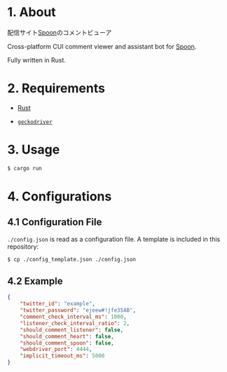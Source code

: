 # 1. About

配信サイト[Spoon](https://www.spooncast.net/jp/)のコメントビューア

Cross-platform CUI comment viewer and assistant bot for [Spoon](https://www.spooncast.net/jp/).

Fully written in Rust.

# 2. Requirements

- [Rust](https://www.rust-lang.org/)

- [`geckodriver`](https://github.com/mozilla/geckodriver)

# 3. Usage

```bash
$ cargo run
```

# 4. Configurations

## 4.1 Configuration File

`./config.json` is read as a configuration file. A template is included in this repository:

```bash
$ cp ./config_template.json ./config.json
```

## 4.2 Example

```json
{
    "twitter_id": "example",
    "twitter_password": "ejeew#!jfe35AB",
    "comment_check_interval_ms": 1000,
    "listener_check_interval_ratio": 2,
    "should_comment_listener": false,
    "should_comment_heart": false,
    "should_comment_spoon": false,
    "webdriver_port": 4444,
    "implicit_timeout_ms": 5000
}
```

<!-- vim: set spell: -->

